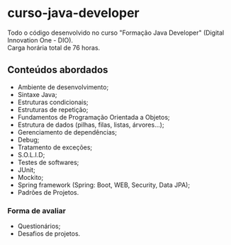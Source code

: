 # curso-java-developer
Todo o código desenvolvido no curso "Formação Java Developer" (Digital Innovation One - DIO).  
Carga horária total de 76 horas.

## Conteúdos abordados
- Ambiente de desenvolvimento;
- Sintaxe Java;
- Estruturas condicionais;
- Estruturas de repetição;
- Fundamentos de Programação Orientada a Objetos;
- Estrutura de dados (pilhas, filas, listas, árvores...);
- Gerenciamento de dependências;
- Debug;
- Tratamento de exceções;
- S.O.L.I.D;
- Testes de softwares;
- JUnit;
- Mockito;
- Spring framework (Spring: Boot, WEB, Security, Data JPA);
- Padrões de Projetos.

### Forma de avaliar
- Questionários;
- Desafios de projetos.
